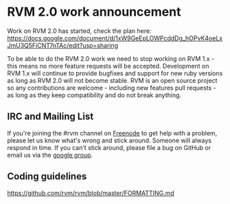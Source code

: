 # RVM 2.0 work announcement

Work on RVM 2.0 has started, check the plan here:
https://docs.google.com/document/d/1xW9GeEpLOWPcddDg_hOPvK4oeLxJmU3Q5FiCNT7nTAc/edit?usp=sharing

To be able to do the RVM 2.0 work we need to stop working on RVM 1.x -
this means no more feature requests will be accepted.
Development on RVM 1.x will continue to provide bugfixes and
support for new ruby versions as long as RVM 2.0 will not become stable.
RVM is an open source project so any contributions are welcome -
including new features pull requests - as long as they keep compatibility and
do not break anything.

## IRC and Mailing List

If you're joining the #rvm channel on [Freenode](https://freenode.net/) to get help with a problem,
please let us know what's wrong and stick around. Someone will always respond in time.
If you can't stick around, please file a bug on GitHub or email us via the
[google group](https://groups.google.com/forum/?fromgroups#!forum/rubyversionmanager).

## Coding guidelines
https://github.com/rvm/rvm/blob/master/FORMATTING.md
